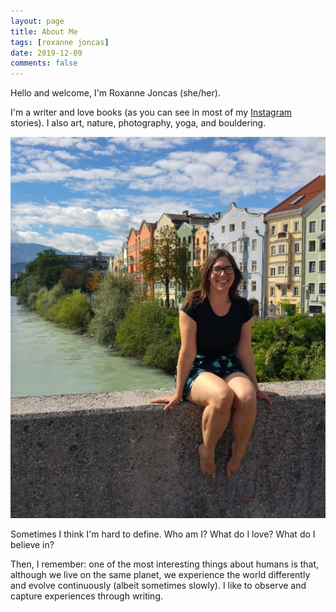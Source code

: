 ```yaml
---
layout: page
title: About Me
tags: [roxanne joncas]
date: 2019-12-09
comments: false
---
```

Hello and welcome, I'm Roxanne Joncas (she/her). 

I'm a writer and love books (as you can see in most of my <a target="blank" href="https://instagram.com/zestyroxy">Instagram</a> stories). I also art, nature, photography, yoga, and bouldering.
    
![Roxanne Joncas 2019](/assets/img/roxanne-alps.jpg)


Sometimes I think I'm hard to define. Who am I? What do I love? What do I believe in? 

Then, I remember: one of the most interesting things about humans is that, although we live on the same planet, we experience the world differently and evolve continuously (albeit sometimes slowly). I like to observe and capture experiences through writing.
